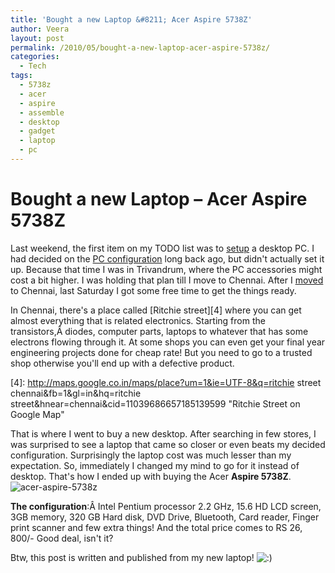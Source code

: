 ```yaml
---
title: 'Bought a new Laptop &#8211; Acer Aspire 5738Z'
author: Veera
layout: post
permalink: /2010/05/bought-a-new-laptop-acer-aspire-5738z/
categories:
  - Tech
tags:
  - 5738z
  - acer
  - aspire
  - assemble
  - desktop
  - gadget
  - laptop
  - pc
---
```

# Bought a new Laptop &#8211; Acer Aspire 5738Z

Last weekend, the first item on my TODO list was to [setup][1] a desktop PC. I had decided on the [PC configuration][2] long back ago, but didn't actually set it up. Because that time I was in Trivandrum, where the PC accessories might cost a bit higher. I was holding that plan till I move to Chennai. After I [moved][3] to Chennai, last Saturday I got some free time to get the things ready.

 [1]: http://twitter.com/vraa/status/14421448899
 [2]: http://veerasundar.com/blog/2010/02/building-a-desktop-pc-for-rs-20k/ "Building a Desktop PC"
 [3]: http://veerasundar.com/blog/2010/03/moved-to-chennai-india/ "Moved to Chennai"

In Chennai, there's a place called [Ritchie street][4] where you can get almost everything that is related electronics. Starting from the transistors,Â diodes, computer parts, laptops to whatever that has some electrons flowing through it. At some shops you can even get your final year engineering projects done for cheap rate! But you need to go to a trusted shop otherwise you'll end up with a defective product.

 [4]: http://maps.google.co.in/maps/place?um=1&ie=UTF-8&q=ritchie street chennai&fb=1&gl=in&hq=ritchie street&hnear=chennai&cid=11039686657185139599 "Ritchie Street on Google Map"

That is where I went to buy a new desktop. After searching in few stores, I was surprised to see a laptop that came so closer or even beats my decided configuration. Surprisingly the laptop cost was much lesser than my expectation. So, immediately I changed my mind to go for it instead of desktop. That's how I ended up with buying the Acer **Aspire 5738Z**.
![acer-aspire-5738z][5]

 [5]: http://veerasundar.com/img/2010/05/acer-aspire-5738z.jpg "acer-aspire-5738z"

**The configuration**:Â Intel Pentium processor 2.2 GHz, 15.6 HD LCD screen, 3GB memory, 320 GB Hard disk, DVD Drive, Bluetooth, Card reader, Finger print scanner and few extra things! And the total price comes to RS 26, 800/- Good deal, isn't it?

Btw, this post is written and published from my new laptop! ![:)][6] 

 [6]: http://veerasundar.com/blog/wp-includes/images/smilies/icon_smile.gif